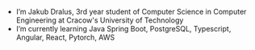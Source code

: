 - I’m Jakub Dralus, 3rd year student of Computer Science in Computer Engineering
  at Cracow's University of Technology
- I’m currently learning Java Spring Boot, PostgreSQL, Typescript, Angular, React, Pytorch, AWS



<!---
- 💞️ Looking for an internship
- Contact: jakub.dralus@gmail.com

JakubDralus/JakubDralus is a ✨ special ✨ repository because its `README.md` (this file) appears on your GitHub profile.
You can click the Preview link to take a look at your changes.
--->
